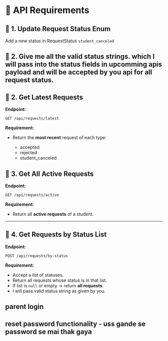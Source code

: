 # :satellite: API Requirements

## :arrows_counterclockwise: 1. Update Request Status Enum

Add a new status in RequestStatus  `student_canceled`

## :pushpin: 2. Give me all the valid status strings. which I will pass into the status fields in upcomming apis payload and will be accepted by you api for all request status.

## :pushpin: 2. Get Latest Requests

**Endpoint:**

```
GET /api/requests/latest
```

**Requirement:**

* Return the **most recent** request of each type:

  * accepted
  * rejected
  * student\_canceled


## :pushpin: 3. Get All Active Requests

**Endpoint:**

```
GET /api/requests/active
```

**Requirement:**

* Return all **active requests** of a student.

---

## :pushpin: 4. Get Requests by Status List

**Endpoint:**

```
POST /api/requests/by-status
```

**Requirement:**

* Accept a list of statuses.
* Return all requests whose status is in that list.
* If list is `null` or empty → return **all requests**.
* I will pass valid status string as given by you.

## parent login

## reset password functionality - uss gande se password se mai thak gaya